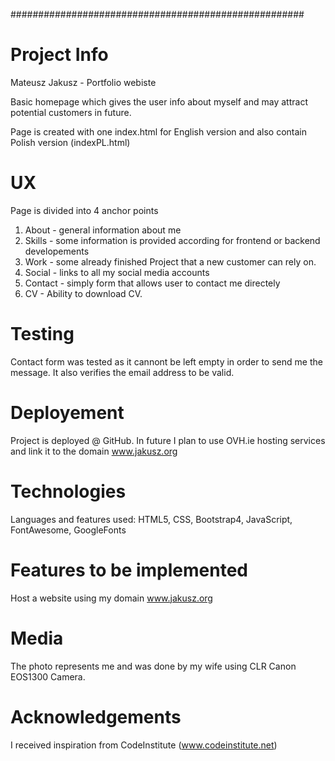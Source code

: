 #####################################################
# Project Info
Mateusz Jakusz - Portfolio webiste

Basic homepage which gives the user info about myself and may attract potential customers in future.

Page is created with one index.html for English version and also contain Polish version (indexPL.html)

#  UX
Page is divided into 4 anchor points

1) About - general information about me 
2) Skills - some information is provided according for frontend or backend developements
3) Work - some already finished Project that a new customer can rely on.
4) Social - links to all my social media accounts
5) Contact - simply form that allows user to contact me directely
6) CV - Ability to download CV.


# Testing

Contact form was tested as it cannont be left empty in order to send me the message. It also verifies the email address to be valid.

# Deployement

Project is deployed @ GitHub. In future I plan to use OVH.ie hosting services and link it to the domain www.jakusz.org

# Technologies
Languages and features used: HTML5, CSS, Bootstrap4, JavaScript, FontAwesome, GoogleFonts

# Features to be implemented

Host a website using my domain www.jakusz.org


# Media
The photo represents me and was done by my wife using CLR Canon EOS1300 Camera.

# Acknowledgements

I received inspiration from CodeInstitute (www.codeinstitute.net)

